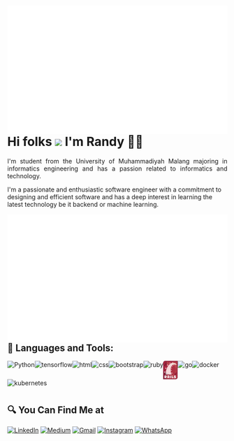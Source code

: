<img align='right' src = "https://raw.githubusercontent.com/MyPumpkinz/copy-github-stats./master/generated/overview.svg">

# Hi folks <img src="https://github.com/TheDudeThatCode/TheDudeThatCode/blob/master/Assets/Hi.gif" width="30px"> I'm Randy 🧑🏻

<p align="justify">
I'm student from the University of Muhammadiyah Malang majoring in informatics engineering and has a passion related to informatics and technology.
  
I'm a passionate and enthusiastic software engineer with a commitment to designing and efficient software and has a deep interest in learning the latest technology be it backend or machine learning.
</p>

<img align='right' src = "https://raw.githubusercontent.com/MyPumpkinz/copy-github-stats./master/generated/languages.svg">

## 🔨 Languages and Tools:
<a href="https://www.python.org" target="_blank"><img align="left" alt="Python" height ="42px" src="https://raw.githubusercontent.com/rahul-jha98/github_readme_icons/main/language_and_tools/square/python/python.svg"></a>
<a href="https://www.tensorflow.org" target="_blank"> <img align="left" src="https://raw.githubusercontent.com/rahul-jha98/github_readme_icons/main/language_and_tools/square/tensorflow/tensorflow.svg" alt="tensorflow" height="42px"/> </a>

<a href="https://html.com/" target="_blank"> <img align="left" src="https://raw.githubusercontent.com/rahul-jha98/github_readme_icons/main/language_and_tools/square/html/html.svg" alt="html" height="42px"/> </a> 
<a href="#" target="_blank"> <img align="left" src="https://raw.githubusercontent.com/rahul-jha98/github_readme_icons/main/language_and_tools/square/css/css.svg" alt="css" height="42px"/> </a> 
<a href="https://getbootstrap.com/" target="_blank"> <img src="https://raw.githubusercontent.com/rahul-jha98/github_readme_icons/main/language_and_tools/square/bootstrap/bootstrap.svg" align="left" alt="bootstrap" height='42px'/> </a>

<a href="https://www.ruby-lang.org" target="_blank"> <img align="left" src="https://raw.githubusercontent.com/rahul-jha98/github_readme_icons/main/language_and_tools/square/ruby/ruby.svg" alt="ruby" height="42px"/> </a>
<a href="https://rubyonrails.org/" target="_blank"> <img align="left" src="https://github.com/MyPumpkinz/MyPumpkinz/blob/main/icons/RubyOnRails.svg" alt="rubyonrails" height="42px"/> </a> 

<a href="https://go.dev/" target="_blank"> <img src="https://raw.githubusercontent.com/rahul-jha98/github_readme_icons/main/language_and_tools/square/go/go.svg" align="left" alt="go" height='42px'/> </a>
<a href="https://www.docker.com/" target="_blank"> <img src="https://raw.githubusercontent.com/rahul-jha98/github_readme_icons/main/language_and_tools/square/docker/docker.svg" align="left" alt="docker" height='42px'/> </a>
<a href="https://kubernetes.io/" target="_blank"> <img src="https://raw.githubusercontent.com/rahul-jha98/github_readme_icons/main/language_and_tools/square/kubernetes/kubernetes.svg" align="left" alt="kubernetes" height='42px'/> </a>

<br><br><br><br>

## 🔍 You Can Find Me at

<p>
  <a href="https://www.linkedin.com/in/mrandyanugerah/" target="_blank"><img alt="LinkedIn" src="https://img.shields.io/badge/linkedin-%230077B5.svg?&style=for-the-badge&logo=linkedin&logoColor=white" /></a>  
  <a href="https://medium.com/@randyanugerahgma" target="_blank"><img alt="Medium" src="https://img.shields.io/badge/medium-%2312100E.svg?&style=for-the-badge&logo=medium&logoColor=white" /></a>    
  <a href="mailto:randyanugerah27@gmail.com" target="_blank"><img alt="Gmail" src="https://img.shields.io/badge/gmail-D14836?&style=for-the-badge&logo=gmail&logoColor=white"/></a>    
  <a href="https://www.instagram.com/anaknyapapaa_" target="_blank"><img alt="Instagram" src="https://img.shields.io/badge/instagram-%23E4405F.svg?&style=for-the-badge&logo=instagram&logoColor=white" /></a>  
  <a href="https://wa.me/088741043344" target="_blank"><img alt="WhatsApp" src="https://img.shields.io/badge/WhatsApp-25D366?style=for-the-badge&logo=whatsapp&logoColor=white" /></a>  
</p>
